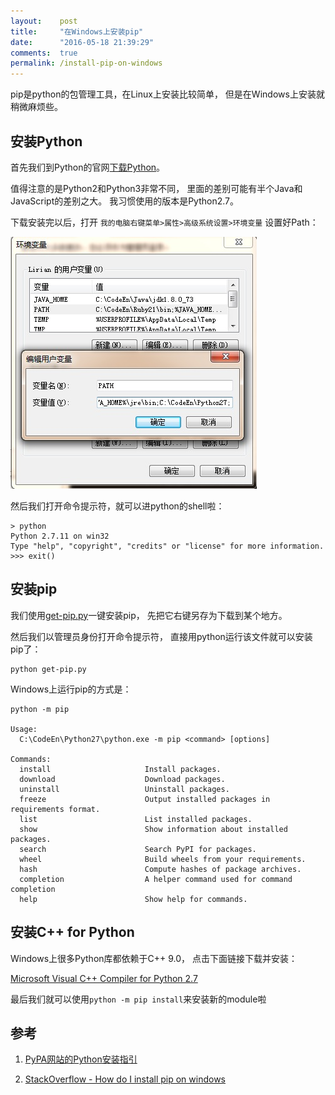 ```yaml
---
layout:    post
title:     "在Windows上安装pip"
date:      "2016-05-18 21:39:29"
comments:  true
permalink: /install-pip-on-windows
---
```


pip是python的包管理工具，在Linux上安装比较简单，
但是在Windows上安装就稍微麻烦些。

<!--MORE-->

## 安装Python

首先我们到Python的官网[下载Python][python]。

值得注意的是Python2和Python3非常不同，
里面的差别可能有半个Java和JavaScript的差别之大。
我习惯使用的版本是Python2.7。

下载安装完以后，打开
`我的电脑右键菜单>属性>高级系统设置>环境变量`
设置好Path：

![Python Path][path]

然后我们打开命令提示符，就可以进python的shell啦：

```
> python
Python 2.7.11 on win32
Type "help", "copyright", "credits" or "license" for more information.
>>> exit()
```

## 安装pip

我们使用[get-pip.py][get-pip]一键安装pip，
先把它右键另存为下载到某个地方。

然后我们以管理员身份打开命令提示符，
直接用python运行该文件就可以安装pip了：

```
python get-pip.py
```

Windows上运行pip的方式是：

```
python -m pip

Usage:
  C:\CodeEn\Python27\python.exe -m pip <command> [options]

Commands:
  install                     Install packages.
  download                    Download packages.
  uninstall                   Uninstall packages.
  freeze                      Output installed packages in requirements format.
  list                        List installed packages.
  show                        Show information about installed packages.
  search                      Search PyPI for packages.
  wheel                       Build wheels from your requirements.
  hash                        Compute hashes of package archives.
  completion                  A helper command used for command completion
  help                        Show help for commands.
```

## 安装C++ for Python

Windows上很多Python库都依赖于C++ 9.0，
点击下面链接下载并安装：

[Microsoft Visual C++ Compiler for Python 2.7][vc-python]

最后我们就可以使用`python -m pip install`来安装新的module啦

## 参考

1. [PyPA网站的Python安装指引][pypa]

2. [StackOverflow - How do I install pip on windows][so]

[python]:    https://www.python.org/downloads/
[path]:      /assets/python_path.jpg
[get-pip]:   https://bootstrap.pypa.io/get-pip.py
[pypa]:      https://pip.pypa.io/en/stable/installing/
[vc-python]: https://www.microsoft.com/en-us/download/details.aspx?id=44266
[so]:        http://stackoverflow.com/questions/4750806/how-do-i-install-pip-on-windows
